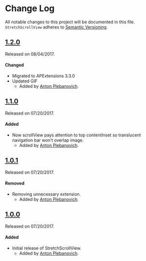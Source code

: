 # Change Log
All notable changes to this project will be documented in this file.
`StretchScrollView` adheres to [Semantic Versioning](http://semver.org/).

## [1.2.0](https://github.com/APUtils/StretchScrollView/releases/tag/1.2.0)
Released on 08/04/2017.

#### Changed
- Migrated to APExtensions 3.3.0
- Updated GIF
  - Added by [Anton Plebanovich](https://github.com/anton-plebanovich).

## [1.1.0](https://github.com/APUtils/StretchScrollView/releases/tag/1.1.0)
Released on 07/20/2017.

#### Added
- Now scrollView pays attention to top contentInset so translucent navigation bar won't overlap image.
  - Added by [Anton Plebanovich](https://github.com/anton-plebanovich).

## [1.0.1](https://github.com/APUtils/StretchScrollView/releases/tag/1.0.1)
Released on 07/20/2017.

#### Removed
- Removing unnecessary extension.
  - Added by [Anton Plebanovich](https://github.com/anton-plebanovich).

## [1.0.0](https://github.com/APUtils/StretchScrollView/releases/tag/1.0.0)
Released on 07/20/2017.

#### Added
- Initial release of StretchScrollView.
  - Added by [Anton Plebanovich](https://github.com/anton-plebanovich).
